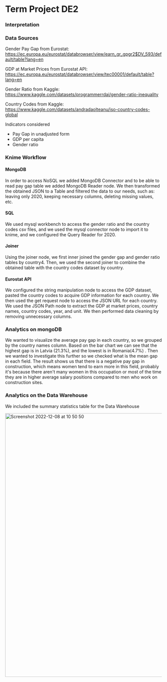 # Term Project DE2


### Interpretation ###



### Data Sources ###
Gender Pay Gap from Eurostat: https://ec.europa.eu/eurostat/databrowser/view/earn_gr_gpgr2$DV_593/default/table?lang=en

GDP at Market Prices from Eurostat API: https://ec.europa.eu/eurostat/databrowser/view/tec00001/default/table?lang=en

Gender Ratio from Kaggle: https://www.kaggle.com/datasets/programmerrdai/gender-ratio-inequality

Country Codes from Kaggle: https://www.kaggle.com/datasets/andradaolteanu/iso-country-codes-global

Indicators considered
- Pay Gap in unadjusted form
- GDP per capita
- Gender ratio

### Knime Workflow ###
#### MongoDB ####
In order to access NoSQL we added MongoDB Connector and to be able to read pay gap table we added MongoDB Reader node. We then transformed the obtained JSON to a Table and filtered the data to our needs, such as: leaving only 2020, keeping necessary columns, deleting missing values, etc. 
#### SQL ####
We used mysql workbench to access the gender ratio and the country codes csv files, and we used the mysql connector node to import it to knime, and we configured the Query Reader for 2020.  
#### Joiner ####
Using the joiner node, we first inner joined the gender gap and gender ratio tables by country4. Then, we used the second joiner to combine the obtained table with the country codes dataset by country.
#### Eurostat API ####
We configured the string manipulation node to access the GDP dataset, pasted the country codes to acquire GDP information for each country. We then used the get request node to access the JSON URL for each country.  We used the JSON Path node to extract the GDP at market prices, country names, country codes, year, and unit. We then performed data cleaning by removing unnecessary columns.

### Analytics on mongoDB ###
We wanted to visualize the average pay gap in each country, so we grouped by the country names column. Based on the bar chart we can see that the highest gap is in Latvia (21.3%), and the lowest is in Romania(4.7%) . 
Then we wanted to investigate this further so we checked what is the mean gap in each field. The result shows us that there is a negative pay gap in construction, which means women tend to earn more in this field, probably it's because there aren't many women in this occupation or most of the time they are in higher average salary positions compared to men who work on construction sites.

### Analytics on the Data Warehouse ###
We included the summary statistics table for the Data Warehouse














<img width="848" alt="Screenshot 2022-12-08 at 10 50 50" src="https://user-images.githubusercontent.com/113236007/206415570-bdbdeb3a-801d-4f10-b075-3c4571e25ecf.png">



